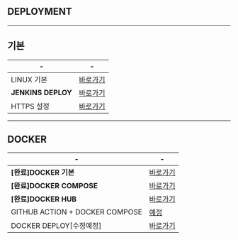 DEPLOYMENT
---
---
기본
---
|-|-|
|-|-|
|LINUX 기본|[바로가기](DOCUMENT/01_)|
|**JENKINS DEPLOY**|[바로가기](DOCUMENT/02_)|
|HTTPS 설정|[바로가기](DOCUMENT/03_)|

---
DOCKER
---
|-|-|
|-|-|
|**[완료]DOCKER 기본**|[바로가기](DOCUMENT/04_)|
|**[완료]DOCKER COMPOSE**|[바로가기](DOCUMENT/05_)|
|**[완료]DOCKER HUB**|[바로가기](DOCUMENT/06_)|
|GITHUB ACTION + DOCKER COMPOSE|[예정]()|
|DOCKER DEPLOY[수정예정]|[바로가기](DOCUMENT/05_)|









